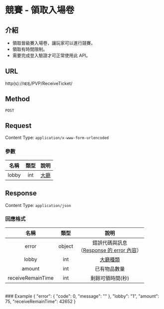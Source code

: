 # 競賽 - 領取入場卷

## 介紹

- 領取晉級賽入場卷，讓玩家可以進行競賽。
- 領取有時間限制。
- 需要完成登入驗證才可正常使用此 API。

## URL

http(s)://`域名`/PVP/ReceiveTicket/

## Method

`POST`

## Request

Content Type: `application/x-www-form-urlencoded`

### 參數
| 名稱 | 類型 | 說明 |
|:-:|:-:|:-:|
| lobby | int | [大廳](../codes/race.md#lobby) |

## Response

Content Type: `application/json`

### 回應格式

| 名稱 | 類型 | 說明 |
|:-:|:-:|:-:|
| error | object | 錯誤代碼與訊息<br>（[Response 的 error 內容](../response.md#error)） |
| lobby | int | [大廳種類](../codes/race.md#lobby) |
| amount | int | 已有物品數量 |
| receiveRemainTime | int | 剩餘可領時間(秒) |
<br>
### Example
    {
        "error": {
            "code": 0,
            "message": ""
        },
        "lobby": "1",
        "amount": 75,
        "receiveRemainTime": 42652
    }